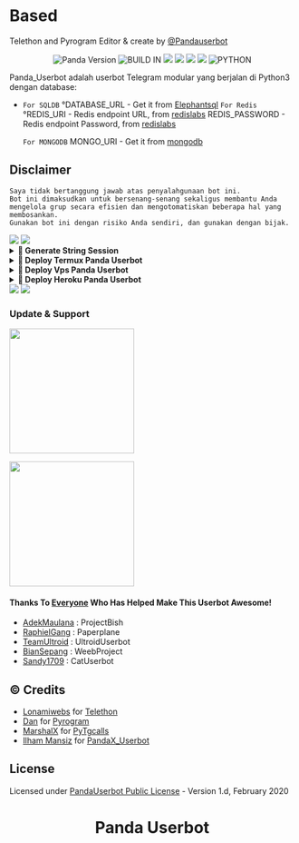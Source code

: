 
# Based 
Telethon and Pyrogram Editor & create by [@Pandauserbot](https://t.me/pandauserbot)


<p align="center">
    <img alt="Panda Version" src="https://img.shields.io/badge/Panda%20Version-01.03.2023-brightgreen"/>
    <img alt="BUILD IN" src="https://img.shields.io/badge/BUILD%20-Last Day-brightgreen"/>
           <a href="https://travis-ci.com/ilhammansiz/PandaX_Userbot.svg?branch=PandaUserbot" /></a>
    <a href="https://github.com/ilhammansiz/PandaX_Userbot/network/members"> <img src="https://img.shields.io/github/forks/ilhammansiz/PandaX_Userbot?logo=github&style=for-the-badge" /></a>
    <a href="https://github.com/ilhammansiz/PandaX_Userbot"> <img src="https://img.shields.io/github/repo-size/ilhammansiz/PandaX_Userbot?logo=github&style=for-the-badge" /></a>
    <a href="https://pypi.org/project/Telethon/"> <img src="https://img.shields.io/pypi/v/telethon?label=telethon&logo=pypi&logoColor=white&style=for-the-badge" /></a>
    <a href="https://pypi.org/project/pyrogram/"> <img src="https://img.shields.io/pypi/v/pyrogram?label=pyrogram&logo=pypi&logoColor=white&style=for-the-badge" /></a>
    <img alt="PYTHON" src="https://img.shields.io/badge/PYTHON-v3.10.4-blue?style=for-the-badge&logo=appveyor"/>
   </p>

Panda_Userbot adalah userbot Telegram modular yang berjalan di Python3 dengan database:
-  `For SQLDB`
     °DATABASE_URL - Get it from
      [Elephantsql](https://elephantsql.com/)
    `For Redis`
     °REDIS_URI - Redis endpoint URL, from [redislabs](http://redislabs.com/)
      REDIS_PASSWORD - Redis endpoint Password, from [redislabs](http://redislabs.com/)

     `For MONGODB`
      MONGO_URI - Get it from [mongodb](https://mongodb.com/atlas)

## Disclaimer

```
Saya tidak bertanggung jawab atas penyalahgunaan bot ini.
Bot ini dimaksudkan untuk bersenang-senang sekaligus membantu Anda
mengelola grup secara efisien dan mengotomatiskan beberapa hal yang membosankan.
Gunakan bot ini dengan risiko Anda sendiri, dan gunakan dengan bijak.
```

<img src="https://user-images.githubusercontent.com/73097560/115834477-dbab4500-a447-11eb-908a-139a6edaec5c.gif">
<img src="https://user-images.githubusercontent.com/73097560/115834477-dbab4500-a447-11eb-908a-139a6edaec5c.gif">

<details>
    <summary> <b>🔗 Generate String Session</b></summary><br/>

<p align="center"><a href="https://t.me/TeamUserbotSession_bot"><img src="https://img.shields.io/badge/Ambil%20String%20Session-blue?style=for-the-badge&logo=telegram" width="200"" /></a></p>

</details>

<details>
    <summary> <b>🔗 Deploy Termux Panda Userbot</b></summary><br/>

### Tutorial Deploy di Termux
-  `bash <(curl -L https://gitlab.com/ilhammansiz/userbot/-/raw/main/termux.sh)`

</details>




<details>
    <summary> <b>🔗 Deploy Vps Panda Userbot</b></summary><br/>

### Tutorial Deploy di Vps
-  `bash <(curl -L https://gitlab.com/ilhammansiz/userbot/-/raw/main/vps.sh)`

</details>



<details>
    <summary> <b>🔗 Deploy Heroku Panda Userbot</b></summary><br/>

<p align="center"><a href="https://heroku.com/deploy"><img src="https://img.shields.io/badge/Deploy%20Lewat%20Web%20Heroku-blueviolet?style=for-the-badge&logo=heroku" width="200"" /></a></p>

<p align="center"><a href="https://t.me/PandaUserbot"><img src="https://img.shields.io/badge/Deploy%20Lewat%20Bot%20Telegram%3F-Heroku-blueviolet?&style=flat-square?&logo=telegram" width="200"" /></a></p>
</details>


<img src="https://user-images.githubusercontent.com/73097560/115834477-dbab4500-a447-11eb-908a-139a6edaec5c.gif">
<img src="https://user-images.githubusercontent.com/73097560/115834477-dbab4500-a447-11eb-908a-139a6edaec5c.gif">

### Update & Support
   <a href="https://t.me/PandaUserbot"><img src="https://img.shields.io/badge/Channel%20Support%3F-yes-green?&style=flat-square?&logo=telegram" width=220px></a></p>
   <a href="https://t.me/TEAMSquadUserbotSupport"><img src="https://img.shields.io/badge/Group%20Support%3F-yes-green?&style=flat-square?&logo=telegram" width=220px></a></p>


#### Thanks To [Everyone](https://github.com/ilhammansiz/PandaX_Userbot/graphs/contributors) Who Has Helped Make This Userbot Awesome!
*   [AdekMaulana](https://github.com/adekmaulana) : ProjectBish
*   [RaphielGang](https://github.com/RaphielGang) : Paperplane
*   [TeamUltroid](https://github.com/TeamUltroid/Ultroid) :  UltroidUserbot
*   [BianSepang](https://github.com/BianSepang/WeebProject) : WeebProject
*   [Sandy1709](https://github.com/sandy1709/catuserbot) : CatUserbot

## © Credits
* [Lonamiwebs](https://github.com/LonamiWebs) for [Telethon](https://github.com/LonamiWebs/Telethon)
* [Dan](https://github.com/pyrogram) for [Pyrogram](https://github.com/pyrogram/pyrogram)
* [MarshalX](https://github.com/MarshalX/tgcalls) for [PyTgcalls](https://github.com/MarshalX/tgcalls)
* [Ilham Mansiz](https://github.com/ilhammansiz) for [PandaX_Userbot](https://github.com/ilhammansiz/PandaX_Userbot)

## License
Licensed under [PandaUserbot Public License](https://github.com/ilhammansiz/PandaX_Userbot/blob/PandaUserbot/LICENSE) - Version 1.d, February 2020

# <p align="center">Panda Userbot</p>
